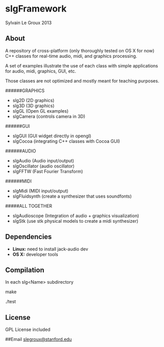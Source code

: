 #  slgFramework
Sylvain Le Groux 2013


## About

A repository of cross-platform (only thoroughly tested on OS X for now) C++ classes for real-time audio, midi, and graphics processing.

A set of examples illustrate the use of each class with simple applications for audio, midi, graphics, GUI, etc.

Those classes are not optimized and mostly meant for teaching purposes.


######GRAPHICS
* slg2D (2D graphics)
* slg3D (3D graphics)
* slgGL (Open GL examples)
* slgCamera (controls camera in 3D)

######GUI
* slgGUI (GUI widget directly in opengl)
* slgCocoa (integrating C++ classes with Cocoa GUI)

######AUDIO
* slgAudio (Audio input/output)
* slgOscillator (audio oscillator)
* slgFFTW (Fast Fourier Transform)

######MIDI
* slgMidi (MIDI input/output)
* slgFluidsynth (create a synthesizer that uses soundfonts)

#####ALL TOGETHER
* slgAudioscope (Integration of audio + graphics visualization)
* slgStk (use stk physical models to create a midi synthesizer)



## Dependencies
* **Linux:** need to install jack-audio dev
* **OS X:** developer tools


## Compilation
In each slg\<Name> subdirectory

make

./test

## License
GPL License included

##Email
<slegroux@stanford.edu>

